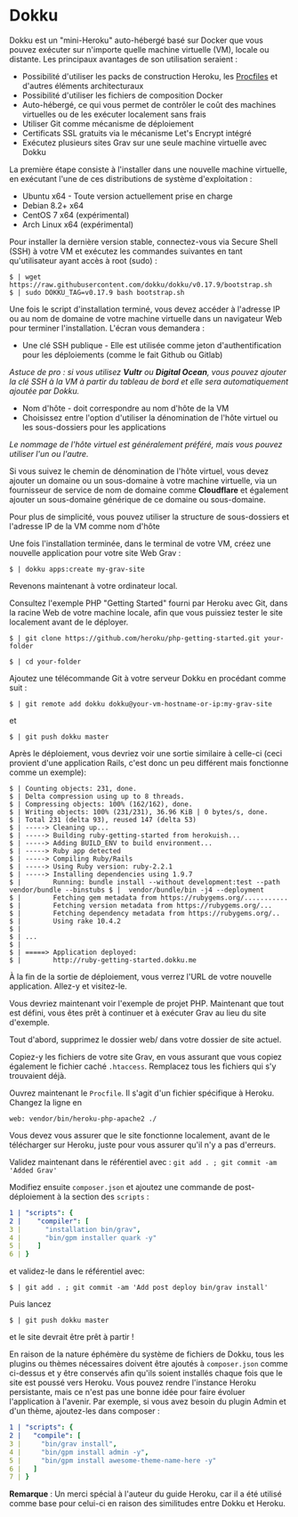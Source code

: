 <h1 class="rem">Dokku</h1>

Dokku est un "mini-Heroku" auto-hébergé basé sur Docker que vous pouvez exécuter sur n'importe quelle machine virtuelle (VM), locale ou distante. Les principaux avantages de son utilisation seraient :

* Possibilité d'utiliser les packs de construction Heroku, les [Procfiles](https://devcenter.heroku.com/articles/procfile) et d'autres éléments architecturaux
* Possibilité d'utiliser les fichiers de composition Docker
* Auto-hébergé, ce qui vous permet de contrôler le coût des machines virtuelles ou de les exécuter localement sans frais
* Utiliser Git comme mécanisme de déploiement
* Certificats SSL gratuits via le mécanisme Let's Encrypt intégré
* Exécutez plusieurs sites Grav sur une seule machine virtuelle avec Dokku

La première étape consiste à l'installer dans une nouvelle machine virtuelle, en exécutant l'une de ces distributions de système d'exploitation :

* Ubuntu x64 - Toute version actuellement prise en charge
* Debian 8.2+ x64
* CentOS 7 x64 (expérimental)
* Arch Linux x64 (expérimental)

Pour installer la dernière version stable, connectez-vous via Secure Shell (SSH) à votre VM et exécutez les commandes suivantes en tant qu'utilisateur ayant accès à root (sudo) :

    $ | wget https://raw.githubusercontent.com/dokku/dokku/v0.17.9/bootstrap.sh
    $ | sudo DOKKU_TAG=v0.17.9 bash bootstrap.sh

Une fois le script d'installation terminé, vous devez accéder à l'adresse IP ou au nom de domaine de votre machine virtuelle dans un navigateur Web pour terminer l'installation. L'écran vous demandera :

* Une clé SSH publique - Elle est utilisée comme jeton d'authentification pour les déploiements (comme le fait Github ou Gitlab)

*Astuce de pro : si vous utilisez **Vultr** ou **Digital Ocean**, vous pouvez ajouter la clé SSH à la VM à partir du tableau de bord et elle sera automatiquement ajoutée par Dokku.*

* Nom d'hôte - doit correspondre au nom d'hôte de la VM
* Choisissez entre l'option d'utiliser la dénomination de l'hôte virtuel ou les sous-dossiers pour les applications

*Le nommage de l'hôte virtuel est généralement préféré, mais vous pouvez utiliser l'un ou l'autre.*

Si vous suivez le chemin de dénomination de l'hôte virtuel, vous devez ajouter un domaine ou un sous-domaine à votre machine virtuelle, via un fournisseur de service de nom de domaine comme **Cloudflare** et également ajouter un sous-domaine générique de ce domaine ou sous-domaine.

Pour plus de simplicité, vous pouvez utiliser la structure de sous-dossiers et l'adresse IP de la VM comme nom d'hôte

Une fois l'installation terminée, dans le terminal de votre VM, créez une nouvelle application pour votre site Web Grav :

    $ | dokku apps:create my-grav-site

Revenons maintenant à votre ordinateur local.

Consultez l'exemple PHP "Getting Started" fourni par Heroku avec Git, dans la racine Web de votre machine locale, afin que vous puissiez tester le site localement avant de le déployer.

    $ | git clone https://github.com/heroku/php-getting-started.git your-folder

    $ | cd your-folder

Ajoutez une télécommande Git à votre serveur Dokku en procédant comme suit :

    $ | git remote add dokku dokku@your-vm-hostname-or-ip:my-grav-site

et

    $ | git push dokku master

Après le déploiement, vous devriez voir une sortie similaire à celle-ci (ceci provient d'une application Rails, c'est donc un peu différent mais fonctionne comme un exemple):

```console
$ | Counting objects: 231, done.
$ | Delta compression using up to 8 threads.
$ | Compressing objects: 100% (162/162), done.
$ | Writing objects: 100% (231/231), 36.96 KiB | 0 bytes/s, done.
$ | Total 231 (delta 93), reused 147 (delta 53)
$ | -----> Cleaning up...
$ | -----> Building ruby-getting-started from herokuish...
$ | -----> Adding BUILD_ENV to build environment...
$ | -----> Ruby app detected
$ | -----> Compiling Ruby/Rails
$ | -----> Using Ruby version: ruby-2.2.1
$ | -----> Installing dependencies using 1.9.7
$ |        Running: bundle install --without development:test --path vendor/bundle --binstubs $ |  vendor/bundle/bin -j4 --deployment
$ |        Fetching gem metadata from https://rubygems.org/...........
$ |        Fetching version metadata from https://rubygems.org/...
$ |        Fetching dependency metadata from https://rubygems.org/..
$ |        Using rake 10.4.2
$ | 
$ | ...
$ | 
$ | =====> Application deployed:
$ |        http://ruby-getting-started.dokku.me
```

À la fin de la sortie de déploiement, vous verrez l'URL de votre nouvelle application. Allez-y et visitez-le.

Vous devriez maintenant voir l'exemple de projet PHP. Maintenant que tout est défini, vous êtes prêt à continuer et à exécuter Grav au lieu du site d'exemple.

Tout d'abord, supprimez le dossier web/ dans votre dossier de site actuel.

Copiez-y les fichiers de votre site Grav, en vous assurant que vous copiez également le fichier caché `.htaccess`. Remplacez tous les fichiers qui s'y trouvaient déjà.

Ouvrez maintenant le `Procfile`. Il s'agit d'un fichier spécifique à Heroku. Changez la ligne en

    web: vendor/bin/heroku-php-apache2 ./

Vous devez vous assurer que le site fonctionne localement, avant de le télécharger sur Heroku, juste pour vous assurer qu'il n'y a pas d'erreurs.

Validez maintenant dans le référentiel avec : `git add . ; git commit -am 'Added Grav'`

Modifiez ensuite `composer.json` et ajoutez une commande de post-déploiement à la section des `scripts` :

```yaml
1 | "scripts": {
2 |    "compiler": [
3 |      "installation bin/grav",
4 |      "bin/gpm installer quark -y"
5 |    ]
6 | }
```

et validez-le dans le référentiel avec:

    $ | git add . ; git commit -am 'Add post deploy bin/grav install'

Puis lancez

    $ | git push dokku master

 et le site devrait être prêt à partir !

En raison de la nature éphémère du système de fichiers de Dokku, tous les plugins ou thèmes nécessaires doivent être ajoutés à `composer.json` comme ci-dessus et y être conservés afin qu'ils soient installés chaque fois que le site est poussé vers Heroku. Vous pouvez rendre l'instance Heroku persistante, mais ce n'est pas une bonne idée pour faire évoluer l'application à l'avenir. Par exemple, si vous avez besoin du plugin Admin et d'un thème, ajoutez-les dans composer :

```yaml
1 | "scripts": {
2 |   "compile": [
3 |     "bin/grav install",
4 |     "bin/gpm install admin -y",
5 |     "bin/gpm install awesome-theme-name-here -y"
6 |   ]
7 | }
```

**Remarque** : Un merci spécial à l'auteur du guide Heroku, car il a été utilisé comme base pour celui-ci en raison des similitudes entre Dokku et Heroku.   


